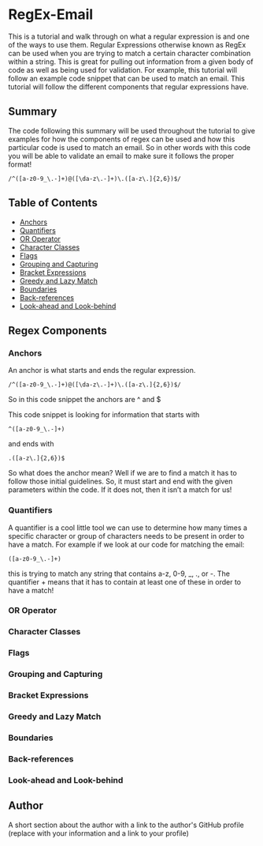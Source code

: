 # RegEx-Email

This is a tutorial and walk through on what a regular expression is and one of the ways to use them. Regular Expressions otherwise known as RegEx can be used when you are trying to match a certain character combination within a string. This is great for pulling out information from a given body of code as well as being used for validation. For example, this tutorial will follow an example code snippet that can be used to match an email. This tutorial will follow the different components that regular expressions have.


## Summary

The code following this summary will be used throughout the tutorial to give examples for how the components of regex can be used and how this particular code is used to match an email. So in other words with this code you will be able to validate an email to make sure it follows the proper format!

```
/^([a-z0-9_\.-]+)@([\da-z\.-]+)\.([a-z\.]{2,6})$/
```


## Table of Contents

- [Anchors](#anchors)
- [Quantifiers](#quantifiers)
- [OR Operator](#or-operator)
- [Character Classes](#character-classes)
- [Flags](#flags)
- [Grouping and Capturing](#grouping-and-capturing)
- [Bracket Expressions](#bracket-expressions)
- [Greedy and Lazy Match](#greedy-and-lazy-match)
- [Boundaries](#boundaries)
- [Back-references](#back-references)
- [Look-ahead and Look-behind](#look-ahead-and-look-behind)

## Regex Components

### Anchors

An anchor is what starts and ends the regular expression.
```
/^([a-z0-9_\.-]+)@([\da-z\.-]+)\.([a-z\.]{2,6})$/
```
So in this code snippet the anchors are ^ and $

This code snippet is looking for information that starts with
```
^([a-z0-9_\.-]+)
```
and ends with
```
.([a-z\.]{2,6})$
```
So what does the anchor mean? Well if we are to find a match it has to follow those initial guidelines. So, it must start and end with the given parameters within the code. If it does not, then it isn’t a match for us!

### Quantifiers

A quantifier is a cool little tool we can use to determine how many times a specific character or group of characters needs to be present in order to have a match. For example if we look at our code for matching the email:
```
([a-z0-9_\.-]+)
```
this is trying to match any string that contains a-z, 0-9, _, ., or -. The quantifier + means that it has to contain at least one of these in order to have a match!

### OR Operator

### Character Classes

### Flags

### Grouping and Capturing

### Bracket Expressions

### Greedy and Lazy Match

### Boundaries

### Back-references

### Look-ahead and Look-behind

## Author

A short section about the author with a link to the author's GitHub profile (replace with your information and a link to your profile)
